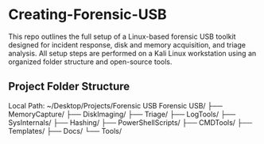 # Creating-Forensic-USB
This repo outlines the full setup of a Linux-based forensic USB toolkit designed for incident response, disk and memory acquisition, and triage analysis. All setup steps are performed on a Kali Linux workstation using an organized folder structure and open-source tools.

<h2>Project Folder Structure</h2>
  Local Path: ~/Desktop/Projects/Forensic USB
Forensic USB/
├── MemoryCapture/ 
├── DiskImaging/ 
├── Triage/ 
├── LogTools/ 
├── SysInternals/ 
├── Hashing/ 
├── PowerShellScripts/ 
├── CMDTools/ 
├── Templates/ 
├── Docs/ 
└── Tools/ 
